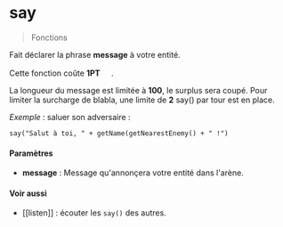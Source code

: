 # say
> Fonctions

Fait déclarer la phrase **message** à votre entité.

Cette fonction coûte **1PT** <img height=16 src="https://leekwars.com/image/charac/tp.png">.

La longueur du message est limitée à **100**, le surplus sera coupé.
Pour limiter la surcharge de blabla, une limite de **2** say() par tour est en place.

*Exemple* : saluer son adversaire :
```leekscript
say("Salut à toi, " + getName(getNearestEnemy() + " !")
```

#### Paramètres

- **message** : Message qu'annonçera votre entité dans l'arène.

#### Voir aussi

- [[listen]] : écouter les `say()` des autres.